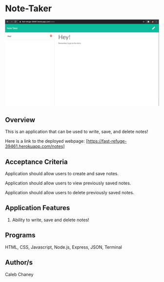 # Note-Taker
![](https://github.com/Cachamoe/Note-Taker/blob/main/Screen%20Shot%202020-10-18%20at%207.08.10%20PM.png)
## Overview
This is an application that can be used to write, save, and delete notes!

Here is a link to the deployed webpage: [https://fast-refuge-39461.herokuapp.com/notes]

## Acceptance Criteria

Application should allow users to create and save notes.

Application should allow users to view previously saved notes.

Application should allow users to delete previously saved notes.

## Application Features
1) Ability to write, save and delete notes! 

## Programs 
HTML, CSS, Javascript, Node.js, Express, JSON, Terminal

## Author/s
Caleb Chaney
